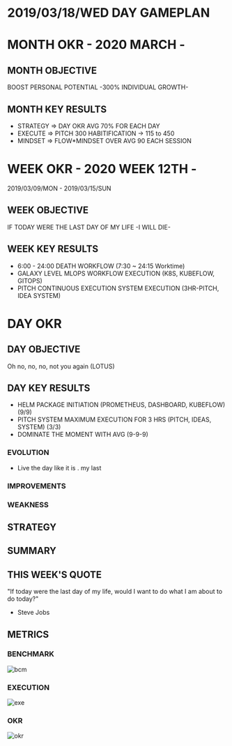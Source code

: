 # 2019/03/18/WED DAY GAMEPLAN

# MONTH OKR - 2020 MARCH -

## MONTH OBJECTIVE

BOOST PERSONAL POTENTIAL -300% INDIVIDUAL GROWTH-

## MONTH KEY RESULTS

- STRATEGY => DAY OKR AVG 70% FOR EACH DAY
- EXECUTE => PITCH 300 HABITIFICATION -> 115 to 450
- MINDSET => FLOW\*MINDSET OVER AVG 90 EACH SESSION

# WEEK OKR - 2020 WEEK 12TH -

2019/03/09/MON - 2019/03/15/SUN

## WEEK OBJECTIVE

IF TODAY WERE THE LAST DAY OF MY LIFE -I WILL DIE-

## WEEK KEY RESULTS

- 6:00 - 24:00 DEATH WORKFLOW (7:30 ~ 24:15 Worktime)
- GALAXY LEVEL MLOPS WORKFLOW EXECUTION (K8S, KUBEFLOW, GITOPS)
- PITCH CONTINUOUS EXECUTION SYSTEM EXECUTION (3HR-PITCH, IDEA SYSTEM)

# DAY OKR

## DAY OBJECTIVE

Oh no, no, no, not you again (LOTUS)

## DAY KEY RESULTS

- HELM PACKAGE INITIATION (PROMETHEUS, DASHBOARD, KUBEFLOW) (9/9)
- PITCH SYSTEM MAXIMUM EXECUTION FOR 3 HRS (PITCH, IDEAS, SYSTEM) (3/3)
- DOMINATE THE MOMENT WITH AVG (9-9-9)

### EVOLUTION

- Live the day like it is . my last

### IMPROVEMENTS

### WEAKNESS

## STRATEGY

## SUMMARY

## THIS WEEK'S QUOTE

"If today were the last day of my life, would I want to do what I am about to do today?"

- Steve Jobs

## METRICS

### BENCHMARK

![bcm](https://docs.google.com/spreadsheets/d/e/2PACX-1vTn9MtGt1jOULpuxwqtLcN3Qgv7dXDzoNXQ9ZgpvySLydy_y5wXfC5fB9hLM5SdOlNKC8noS_IsDVjD/pubchart?oid=1514722899&format=image)

### EXECUTION

![exe](https://docs.google.com/spreadsheets/d/e/2PACX-1vSrTUcxr3ugVq61IJYDv5ja7KNUHCZ1utk8Ut7-qs_e54y90UB01T2LRaUfaTcOu63WPMwRehlLKBco/pubchart?oid=1604769036&format=image)

### OKR

![okr](https://docs.google.com/spreadsheets/d/e/2PACX-1vRW2b87vykosa5nLXumLArknC0DWPXQhEW9epAxsX3ngAAk4uPl4uZXvKUaaMHfDo7Y2w7QPUT5TH3x/pubchart?oid=700559211&format=image)
